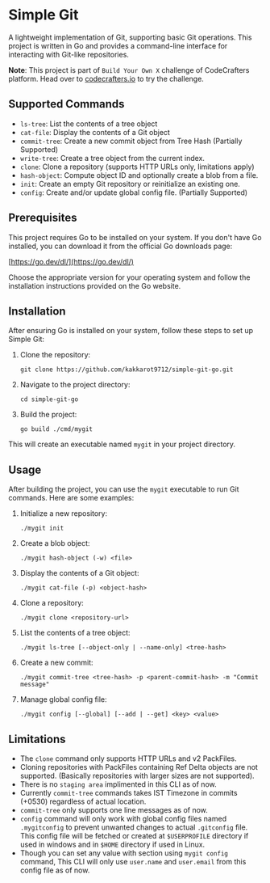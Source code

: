 # Simple Git

A lightweight implementation of Git, supporting basic Git operations. This project is written in Go and provides a command-line interface for interacting with Git-like repositories.

**Note**: This project is part of `Build Your Own X` challenge of CodeCrafters platform. Head over to
[codecrafters.io](https://codecrafters.io) to try the challenge.

## Supported Commands

- `ls-tree`: List the contents of a tree object
- `cat-file`: Display the contents of a Git object
- `commit-tree`: Create a new commit object from Tree Hash (Partially Supported)
- `write-tree`: Create a tree object from the current index.
- `clone`: Clone a repository (supports HTTP URLs only, limitations apply)
- `hash-object`: Compute object ID and optionally create a blob from a file.
- `init`: Create an empty Git repository or reinitialize an existing one.
- `config`: Create and/or update global config file. (Partially Supported)

## Prerequisites

This project requires Go to be installed on your system. If you don't have Go installed, you can download it from the official Go downloads page:

[https://go.dev/dl/](https://go.dev/dl/)

Choose the appropriate version for your operating system and follow the installation instructions provided on the Go website.

## Installation

After ensuring Go is installed on your system, follow these steps to set up Simple Git:

1. Clone the repository:
   ```
   git clone https://github.com/kakkarot9712/simple-git-go.git
   ```

2. Navigate to the project directory:
   ```
   cd simple-git-go
   ```

3. Build the project:
   ```
   go build ./cmd/mygit
   ```

This will create an executable named `mygit` in your project directory.

## Usage

After building the project, you can use the `mygit` executable to run Git commands. Here are some examples:

1. Initialize a new repository:
   ```
   ./mygit init
   ```

2. Create a blob object:
   ```
   ./mygit hash-object (-w) <file>
   ```

3. Display the contents of a Git object:
   ```
   ./mygit cat-file (-p) <object-hash>
   ```

4. Clone a repository:
   ```
   ./mygit clone <repository-url>
   ```

5. List the contents of a tree object:
   ```
   ./mygit ls-tree [--object-only | --name-only] <tree-hash>
   ```

6. Create a new commit:
   ```
   ./mygit commit-tree <tree-hash> -p <parent-commit-hash> -m "Commit message"
   ```

7. Manage global config file:
   ```
   ./mygit config [--global] [--add | --get] <key> <value>
   ```

## Limitations

- The `clone` command only supports HTTP URLs and v2 PackFiles.
- Cloning repositories with PackFiles containing Ref Delta objects are not supported. (Basically repositories with larger sizes are not supported).
- There is no `staging area` implimented in this CLI as of now.
- Currently `commit-tree` commands takes IST Timezone in commits (+0530) regardless of actual location.
- `commit-tree` only supports one line messages as of now.
- `config` command will only work with global config files named `.mygitconfig` to prevent unwanted changes to actual `.gitconfig` file. This config file will be fetched or created at `$USERPROFILE` directory if used in windows and in `$HOME` directory if used in Linux.
- Though you can set any value with section using `mygit config` command, This CLI will only use `user.name` and `user.email` from this config file as of now.